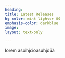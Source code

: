 ```yaml
---
heading: 
title: Latest Releases
bg-color: mint-lighter-80
emphasis-color: darkblue
image:
layout: text-only

--- 
```



lorem asoihjdioasuhjdüä
